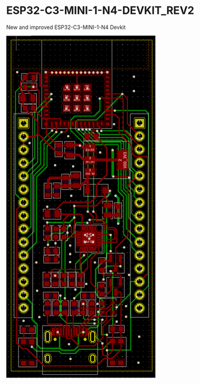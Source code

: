 # ESP32-C3-MINI-1-N4-DEVKIT_REV2
New and improved ESP32-C3-MINI-1-N4 Devkit


![Rev1 layout](layout.png)

